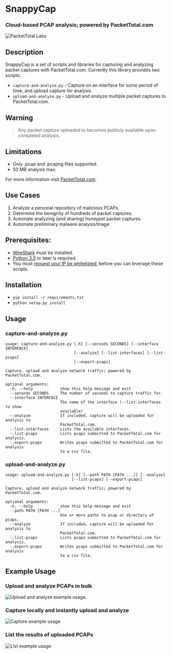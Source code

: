 # SnappyCap
### Cloud-based PCAP analysis; powered by PacketTotal.com
![PacketTotal Labs](https://raw.githubusercontent.com/PacketTotal/SnappyCap/master/img/packettotal.png)

## Description
SnappyCap is a set of scripts and libraries for capturing and analyzing packet captures with PacketTotal.com.
Currently this library provides two scripts:

  - `capture-and-analyze.py` - Capture on an interface for some period of time, and upload capture for analysis.
  - `upload-and-analyze.py` - Upload and analyze multiple packet captures to PacketTotal.com.


## Warning
> Any packet capture uploaded to becomes publicly available upon completed analysis.

## Limitations
- Only .pcap and .pcapng files supported.
- 50 MB analysis max.

For more information visit [PacketTotal.com](https://packettotal.com/about.html).

## Use Cases

1. Analyze a personal repository of malicious PCAPs.
4. Determine the benignity of hundreds of packet captures.
2. Automate analyzing (and sharing) honeypot packet captures.
3. Automate preliminary malware analysis/triage.



## Prerequisites:
 - [WireShark](https://www.wireshark.org/download.html) must be installed.
 - [Python 3.5](https://www.python.org/downloads/) or later is required.
 - You must [request your IP be whitelisted](https://goo.gl/forms/qRE67TO1MC5pual22), before you can leverage these scripts.


## Installation
- `pip install -r requirements.txt`
- `python setup.py install`


## Usage

### capture-and-analyze.py

```
usage: capture-and-analyze.py [-h] [--seconds SECONDS] [--interface INTERFACE]
                              [--analyze] [--list-interfaces] [--list-pcaps]
                              [--export-pcaps]

Capture, upload and analyze network traffic; powered by PacketTotal.com.

optional arguments:
  -h, --help            show this help message and exit
  --seconds SECONDS     The number of seconds to capture traffic for.
  --interface INTERFACE
                        The name of the interface (--list-interfaces to show
                        available)
  --analyze             If included, capture will be uploaded for analysis to
                        PacketTotal.com.
  --list-interfaces     Lists the available interfaces.
  --list-pcaps          Lists pcaps submitted to PacketTotal.com for analysis.
  --export-pcaps        Writes pcaps submitted to PacketTotal.com for analysis
                        to a csv file.
```


### upload-and-analyze.py

```
usage: upload-and-analyze.py [-h] [--path PATH [PATH ...]] [--analyze]
                             [--list-pcaps] [--export-pcaps]

Capture, upload and analyze network traffic; powered by PacketTotal.com.

optional arguments:
  -h, --help            show this help message and exit
  --path PATH [PATH ...]
                        One or more paths to pcap or directory of pcaps.
  --analyze             If included, capture will be uploaded for analysis to
                        PacketTotal.com.
  --list-pcaps          Lists pcaps submitted to PacketTotal.com for analysis.
  --export-pcaps        Writes pcaps submitted to PacketTotal.com for analysis
                        to a csv file.
```

## Example Usage

### Upload and analyze PCAPs in bulk
![Upload and analyze example usage.](https://raw.githubusercontent.com/PacketTotal/SnappyCap/master/img/upload-analyze.gif)


### Capture locally and instantly upload and analyze
![Capture example usage](https://raw.githubusercontent.com/PacketTotal/SnappyCap/master/img/capture-analyze.gif)


### List the results of uploaded PCAPs
![List example usage](https://raw.githubusercontent.com/PacketTotal/SnappyCap/master/img/list-pcaps.gif)